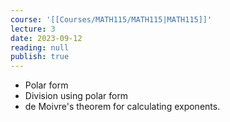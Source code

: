 ```yaml
---
course: '[[Courses/MATH115/MATH115|MATH115]]'
lecture: 3
date: 2023-09-12
reading: null
publish: true
---
```


- Polar form
- Division using polar form
- de Moivre's theorem for calculating exponents.